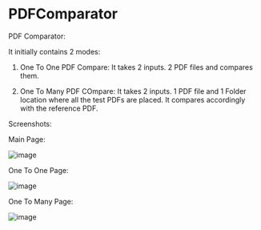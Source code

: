 # PDFComparator

PDF Comparator:

It initially contains 2 modes:

1. One To One PDF Compare: It takes 2 inputs. 2 PDF files and compares them.

2. One To Many PDF COmpare: It takes 2 inputs. 1 PDF file and 1 Folder location where all the test PDFs are placed. It compares accordingly with the reference PDF.

Screenshots:

Main Page:

![image](https://user-images.githubusercontent.com/91759361/135732458-30e019f1-2b42-47ec-9960-a06051a1ca1a.png)

One To One Page:

![image](https://user-images.githubusercontent.com/91759361/135732481-a0381dec-3009-46cc-94ff-b16ba849d5f3.png)

One To Many Page:

![image](https://user-images.githubusercontent.com/91759361/135732493-c88965ae-129f-4022-bafd-7fd509dfeaed.png)


